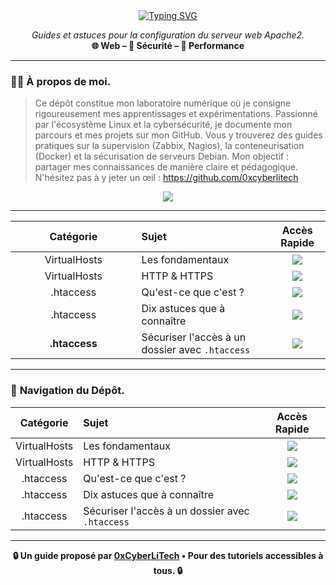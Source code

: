 <div align="center">

<a href="https://github.com/0xCyberLiTech">
  <img src="https://readme-typing-svg.herokuapp.com?font=Fira+Code&size=32&pause=1000&color=33FF33&center=true&vCenter=true&width=700&lines=SERVEUR+WEB+APACHE2;VirtualHosts+•+.htaccess+•+Sécurité;Guides+et+Bonnes+Pratiques" alt="Typing SVG" />
</a>

<p align="center">
  <em>Guides et astuces pour la configuration du serveur web Apache2.</em><br>
  <b>🌐 Web – 🔐 Sécurité – 🚀 Performance</b>
</p>

</div>

---

### 👨‍💻 **À propos de moi.**

> Ce dépôt constitue mon laboratoire numérique où je consigne rigoureusement mes apprentissages et expérimentations.
> Passionné par l'écosystème Linux et la cybersécurité, je documente mon parcours et mes projets sur mon GitHub.
> Vous y trouverez des guides pratiques sur la supervision (Zabbix, Nagios), la conteneurisation (Docker) et la sécurisation de serveurs Debian.
> Mon objectif : partager mes connaissances de manière claire et pédagogique.
> N'hésitez pas à y jeter un œil : https://github.com/0xcyberlitech

<p align="center">
  <a href="https://skillicons.dev">
    <img src="https://skillicons.dev/icons?i=linux,debian,bash,docker,nginx,grafana,prometheus,git,vim" />
  </a>
</p>

---

<div align="center">
  <table style="width:100%;">
    <thead>
      <tr>
        <th style="width: 40%; text-align: center;">Catégorie</th>
        <th style="text-align: left;">Sujet</th>
        <th style="text-align: center;">Accès Rapide</th>
      </tr>
    </thead>
    <tbody>
      <tr>
        <td style="text-align: center;">VirtualHosts</td>
        <td style="text-align: left;">Les fondamentaux</td>
        <td style="text-align: center;"><a href="Virtualhosts-fondamentaux.md"><img src="https://img.shields.io/badge/EXPLORER-brightgreen?style=for-the-badge&logo=github&logoColor=white"></a></td>
      </tr>
      <tr>
        <td style="text-align: center;">VirtualHosts</td>
        <td style="text-align: left;">HTTP & HTTPS</td>
        <td style="text-align: center;"><a href="Cree-deux-VirtualHosts-HTTP-HTTPS.md"><img src="https://img.shields.io/badge/EXPLORER-brightgreen?style=for-the-badge&logo=github&logoColor=white"></a></td>
      </tr>
      <tr>
        <td style="text-align: center;">.htaccess</td>
        <td style="text-align: left;">Qu'est-ce que c'est ?</td>
        <td style="text-align: center;"><a href="HTACCESS-C-est-quoi.md"><img src="https://img.shields.io/badge/EXPLORER-brightgreen?style=for-the-badge&logo=github&logoColor=white"></a></td>
      </tr>
      <tr>
        <td style="text-align: center;">.htaccess</td>
        <td style="text-align: left;">Dix astuces que à connaître</td>
        <td style="text-align: center;"><a href="HTACCESS-dix-astuces-que-tout-le-monde-devrait-connaître.md"><img src="https://img.shields.io/badge/EXPLORER-brightgreen?style=for-the-badge&logo=github&logoColor=white"></a></td>
      </tr>
      <tr>
        <td style="text-align: center;"><b>.htaccess</b></td>
        <td style="text-align: left;">Sécuriser l'accès à un dossier avec <code>.htaccess</code></td>
        <td style="text-align: center;"><a href="HTACCESS-sécuriser-un-dossier.md"><img src="https://img.shields.io/badge/EXPLORER-brightgreen?style=for-the-badge&logo=github&logoColor=white"></a></td>
      </tr>
    </tbody>
  </table>
</div>

---

### 🧭 **Navigation du Dépôt.**

<div align="center">

| Catégorie | Sujet | Accès Rapide |
|:---:|:---|:---:|
| VirtualHosts | Les fondamentaux | [<img src="https://img.shields.io/badge/EXPLORER-brightgreen?style=for-the-badge&logo=github&logoColor=white">](Virtualhosts-fondamentaux.md) |
| VirtualHosts | HTTP & HTTPS | [<img src="https://img.shields.io/badge/EXPLORER-brightgreen?style=for-the-badge&logo=github&logoColor=white">](Cree-deux-VirtualHosts-HTTP-HTTPS.md) |
| .htaccess | Qu'est-ce que c'est ? | [<img src="https://img.shields.io/badge/EXPLORER-brightgreen?style=for-the-badge&logo=github&logoColor=white">](HTACCESS-C-est-quoi.md) |
| .htaccess | Dix astuces que à connaître | [<img src="https://img.shields.io/badge/EXPLORER-brightgreen?style=for-the-badge&logo=github&logoColor=white">](HTACCESS-dix-astuces-que-tout-le-monde-devrait-connaître.md) |
| .htaccess | Sécuriser l'accès à un dossier avec `.htaccess` | [<img src="https://img.shields.io/badge/EXPLORER-brightgreen?style=for-the-badge&logo=github&logoColor=white">](HTACCESS-sécuriser-un-dossier.md) |

</div>

---

<p align="center">
  <b>🔒 Un guide proposé par <a href="https://github.com/0xCyberLiTech">0xCyberLiTech</a> • Pour des tutoriels accessibles à tous. 🔒</b>
</p>

